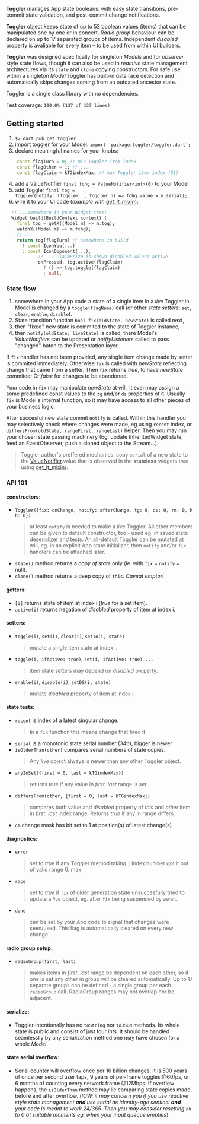 **Toggler** manages App state booleans: with easy state transitions, pre-commit state validation, and post-commit change notifications.

**Toggler** object keeps state of up to 52 boolean values (items) that can be manipulated one by one or in concert. _Radio group_ behaviour can be declared on up to 17 separated groups of items. Independent _disabled_ property is avaliable for every item – to be used from within UI builders.

**Toggler** was designed specifically for singleton _Models_ and for _observer_ style state flows, though it can also be used in _reactive_ state management architectures via its `state` and `clone` copying constructors.  For safe use within a singleton _Model_ Toggler has built-in data race detection and automatically skips changes coming from an outdated ancestor state.

Toggler is a single class library with no dependencies.

Test coverage: `100.0% (137 of 137 lines)`

## Getting started

 1. `$> dart pub get toggler`
 1. import toggler for your Model: `import 'package:toggler/toggler.dart';`
 2. declare meaningful names for your knobs:
 ```Dart
     const flagTurn = 0; // min Toggler item index
     const flagOther = 1; // ...
     const flagClaim = kTGindexMax; // max Toggler item index (51)
 ```
 4. add a ValueNotifier `final fchg = ValueNotifier<int>(0)` to your Model
 4. add Toggler `final tog = Toggler(notify: (Toggler _, Toggler n) => fchg.value = n.serial);`
 4. wire it to your UI code (_example with [get_it_mixin](https://pub.dev/packages/get_it_mixin)_):

```Dart
  // ...somewhere in your Widget tree:
  Widget build(BuildContext context) {
    final tog = getX((Model m) => m.tog);
    watchX((Model m) => m.fchg);
    // ...
    return tog[flagTurn] // somewhere in build
      ? const IconYou(...)
      : const IconOpponent(...),
            // ... ClaimPrize is shown disabled unless active
            onPressed: tog.active(flagClaim)
              ? () => tog.toggle(flagClaim)
              : null,
```

### State flow

1. somewhere in your App code a state of a single item in a _live_ Toggler in Model is changed by a `toggle(flagName)` call (or other _state setters_: `set`, `clear`, `enable`, `disable`).
2. State transition function `bool fix(oldState, newState)` is called next,
3. then "fixed" new state is commited to the state of Toggler instance,
4. then `notify(oldState, liveState)` is called, there Model's _ValueNotifiers_ can be updated or _notifyListeners_ called to pass "changed" baton to the Presentation layer.

If `fix` handler has not been provided, any single item change made by setter is commited immediately. Otherwise `fix` is called with _newState_ reflecting change that came from a setter. Then `fix` returns _true_, to have _newState_ commited; Or _false_ for changes to be abandoned.

Your code in `fix` may manipulate _newState_ at will, it even may assign a some predefined const values to the `tg` and/or `ds` properties of it. Usually `fix` is Model's internal function, so it may have access to all other pieces of your business logic.

After succesful new state commit `notify` is called. Within this handler you may selectively check where changes were made, eg using `recent` index, or `differsFrom(oldState, rangeFirst, rangeLast)` helper. Then you may run your chosen state passing machinery (Eg. update InheritedWidget state, feed an EventObserver, push a cloned object to the Stream...).
> Toggler author's preffered mechanics: copy `serial` of a new state to the [ValueNotifier](https://api.flutter.dev/flutter/foundation/ValueNotifier-class.html).value that is observed in the **stateless** widgets tree using [get_it_mixin](https://pub.dev/packages/get_it_mixin)).


### API 101

#### constructors:
- `Toggler({fix: onChange, notify: afterChange, tg: 0, ds: 0, rm: 0, hh: 0})`
  > at least `notify` is needed to make a _live_ Toggler. All other members can be given to default constructor, too - used eg. in saved state deserializer and tests. An all-default Toggler can be mutated at will, eg. in an explicit App state initializer, then `notify` and/or `fix` handlers can be attached later.
- `state()` method returns a _copy of state_ only (ie. with `fix` = `notify` = null).
- `clone()` method returns a deep copy of `this`. _Caveat emptor!_

#### getters:
- `[i]` returns state of item at index i (_true_ for a set item).
- `active(i)` returns negation of _disabled_ property of item at index i.

#### setters:
- `toggle(i)`, `set(i)`, `clear(i)`, `setTo(i, state)`
  > mutate a single item state at index i.
- `toggle(i, ifActive: true)`, `set(i, ifActive: true)`, `...`
  > item state setters may depend on _disabled_ property.
- `enable(i)`, `disable(i)`, `setDS(i, state)`
  > mutate _disabled_ property of item at index i.

#### state tests:
- `recent` is index of a latest singular change.
  > In a `fix` function this means change that fired it.
- `serial` is a monotonic state serial number (34b), bigger is newer
- `isOlderThan(other)` compares serial numbers of state copies.
  > Any _live_ object always is newer than any other Toggler object.
- `anyInSet({first = 0, last = kTGindexMax})`
  > returns _true_ if any value in _first..last_ range is _set_.
- `differsFrom(other, {first = 0, last = kTGindexMax})`
  > compares both value and _disabled_ property of _this_ and _other_ item in _first..last_ index range. Returns _true_ if any in range differs.
- `cm` change mask has bit set to 1 at position(s) of latest change(s)

#### diagnostics:
- `error`
  > set to _true_ if any Toggler method taking `i` index number got it out of valid range 0..max.
- `race`
  > set to _true_ if `fix` of older generation state unsuccesfully tried to update a _live_ object, eg. after `fix` being suspended by await.
- `done`
  > can be set by your App code to signal that changes were seen/used. This flag is automatically cleared on every new change.

#### radio group setup:
- `radioGroup(first, last)`
  > makes items in _first..last_ range be dependent on each other, so if one is set any other in group will be cleared automatically. Up to 17 separate groups can be defined - a single group per each `radioGroup` call. RadioGroup ranges may not overlap nor be adjacent.

#### serialize:
- Toggler intentionally has no `toString` nor `toJSON` methods. Its whole state is public and consist of just four _ints_. It should be handled seamlesslly by any serialization method one may have chosen for a whole _Model_.

#### state serial overflow:
- Serial counter will overflow once per 16 billion changes. It is 500 years of once per second user taps, 9 years of per-frame toggles @60fps, or 6 months of counting every network frame @12Mbps. If overflow happens, the `isOlderThan` method may lie comparing state copies made before and after overflow. (_IOW: it may concern you if you use _reactive_ style state management __and__ use serial as identity-age sentinel __and__ your code is meant to work 24/365. Then you may consider resetting `hh` to 0 at suitable moments eg. when your input queque empties_).
